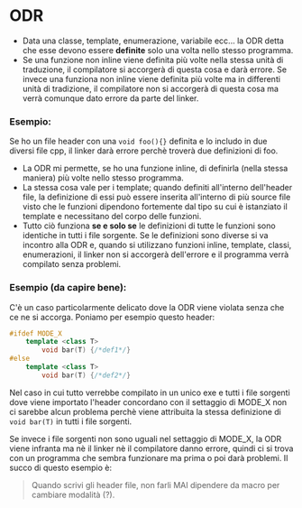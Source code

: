 # ODR

* Data una classe, template, enumerazione, variabile ecc... la ODR detta che esse devono essere **definite** solo una volta nello stesso programma.
* Se una funzione non inline viene definita più volte nella stessa unità di traduzione, il compilatore si accorgerà di questa cosa e darà errore. Se invece una funziona non inline viene definita più volte ma in differenti unità di tradizione, il compilatore non si accorgerà di questa cosa ma verrà comunque dato errore da parte del linker.

### Esempio:

Se ho un file header con una ``void foo(){}`` definita e lo includo in due diversi file cpp, il linker darà errore perchè troverà due definizioni di foo. 

* La ODR mi permette, se ho una funzione inline, di definirla (nella stessa maniera) più volte nello stesso programma. 
* La stessa cosa vale per i template; quando definiti all'interno dell'header file, la definizione di essi può essere inserita all'interno di più source file visto che le funzioni dipendono fortemente dal tipo su cui è istanziato il template e necessitano del corpo delle funzioni.
* Tutto ciò funziona **se e solo se** le definizioni di tutte le funzioni sono identiche in tutti i file sorgente. Se le definizioni sono diverse si va incontro alla ODR e, quando si utilizzano funzioni inline, template, classi, enumerazioni, il linker non si accorgerà dell'errore e il programma verrà compilato senza problemi.

### Esempio (da capire bene):

C'è un caso particolarmente delicato dove la ODR viene violata senza che ce ne si accorga. Poniamo per esempio questo header:

``` c++
#ifdef MODE_X
	template <class T>
		void bar(T) {/*def1*/}
#else
	template <class T>
		void bar(T) {/*def2*/}
```
Nel caso in cui tutto verrebbe compilato in un unico exe e tutti i file sorgenti dove viene importato l'header concordano con il settaggio di MODE_X non ci sarebbe alcun problema perchè viene attribuita la stessa definizione di ``void bar(T)`` in tutti i file sorgenti.

Se invece i file sorgenti non sono uguali nel settaggio di MODE_X, la ODR viene infranta ma nè il linker nè il compilatore danno errore, quindi ci si trova con un programma che sembra funzionare ma prima o poi darà problemi. Il succo di questo esempio è:

> Quando scrivi gli header file, non farli MAI dipendere da macro per cambiare modalità (?).
